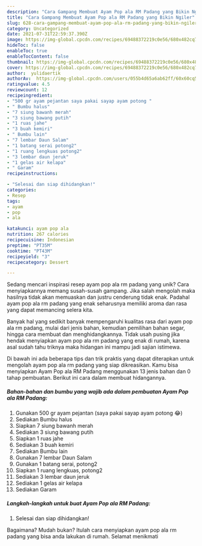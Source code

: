 ```yaml
---
description: "Cara Gampang Membuat Ayam Pop ala RM Padang yang Bikin Ngiler"
title: "Cara Gampang Membuat Ayam Pop ala RM Padang yang Bikin Ngiler"
slug: 628-cara-gampang-membuat-ayam-pop-ala-rm-padang-yang-bikin-ngiler
category: Uncategorized
date: 2021-07-31T22:59:37.390Z
image: https://img-global.cpcdn.com/recipes/69488372219c0e56/680x482cq70/ayam-pop-ala-rm-padang-foto-resep-utama.jpg
hideToc: false
enableToc: true
enableTocContent: false
thumbnail: https://img-global.cpcdn.com/recipes/69488372219c0e56/680x482cq70/ayam-pop-ala-rm-padang-foto-resep-utama.jpg
cover: https://img-global.cpcdn.com/recipes/69488372219c0e56/680x482cq70/ayam-pop-ala-rm-padang-foto-resep-utama.jpg
author:  yulidaertik
authorAv:  https://img-global.cpcdn.com/users/055b4d65a6ab62ff/60x60cq50/avatar.jpg
ratingvalue: 4.5
reviewcount: 12
recipeingredient:
- "500 gr ayam pejantan saya pakai sayap ayam potong "
- " Bumbu halus"
- "7 siung bawanh merah"
- "3 siung bawang putih"
- "1 ruas jahe"
- "3 buah kemiri"
- " Bumbu lain"
- "7 lembar Daun Salam"
- "1 batang serai potong2"
- "1 ruang lengkuas potong2"
- "3 lembar daun jeruk"
- "1 gelas air kelapa"
- " Garam"
recipeinstructions:

- "Selesai dan siap dihidangkan!"
categories:
- Resep
tags:
- ayam
- pop
- ala

katakunci: ayam pop ala 
nutrition: 267 calories
recipecuisine: Indonesian
preptime: "PT35M"
cooktime: "PT43M"
recipeyield: "3"
recipecategory: Dessert

---
```



Sedang mencari inspirasi resep ayam pop ala rm padang yang unik? Cara menyiapkannya memang susah-susah gampang. Jika salah mengolah maka hasilnya tidak akan memuaskan dan justru cenderung tidak enak. Padahal ayam pop ala rm padang yang enak seharusnya memiliki aroma dan rasa yang dapat memancing selera kita.


Banyak hal yang sedikit banyak mempengaruhi kualitas rasa dari ayam pop ala rm padang, mulai dari jenis bahan, kemudian pemilihan bahan segar, hingga cara membuat dan menghidangkannya. Tidak usah pusing jika hendak menyiapkan ayam pop ala rm padang yang enak di rumah, karena asal sudah tahu triknya maka hidangan ini mampu jadi sajian istimewa.




Di bawah ini ada beberapa tips dan trik praktis yang dapat diterapkan untuk mengolah ayam pop ala rm padang yang siap dikreasikan. Kamu bisa menyiapkan Ayam Pop ala RM Padang menggunakan 13 jenis bahan dan 0 tahap pembuatan. Berikut ini cara dalam membuat hidangannya.

<!--inarticleads1-->

##### Bahan-bahan dan bumbu yang wajib ada dalam pembuatan Ayam Pop ala RM Padang:

1. Gunakan 500 gr ayam pejantan (saya pakai sayap ayam potong 😂)
1. Sediakan  Bumbu halus
1. Siapkan 7 siung bawanh merah
1. Sediakan 3 siung bawang putih
1. Siapkan 1 ruas jahe
1. Sediakan 3 buah kemiri
1. Sediakan  Bumbu lain
1. Gunakan 7 lembar Daun Salam
1. Gunakan 1 batang serai, potong2
1. Siapkan 1 ruang lengkuas, potong2
1. Sediakan 3 lembar daun jeruk
1. Sediakan 1 gelas air kelapa
1. Sediakan  Garam




<!--inarticleads2-->

##### Langkah-langkah untuk buat Ayam Pop ala RM Padang:


1. Selesai dan siap dihidangkan!



Bagaimana? Mudah bukan? Itulah cara menyiapkan ayam pop ala rm padang yang bisa anda lakukan di rumah. Selamat menikmati
